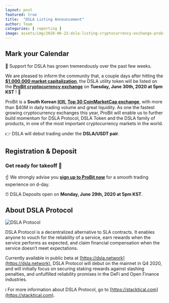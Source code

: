 ```yaml
---
layout: post
featured: true
title:  "DSLA Listing Announcement"
author: Team
categories: [ reporting ]
image: assets/img/2020-06-23-dsla-listing-cryptocurrency-exchange-probit-june-30.jpg
---
```


## Mark your Calendar

🙌 Support for DSLA has grown tremendously over the past few weeks.  

We are pleased to inform the community that, a couple days after hitting the **[$1,000,000 market capitalization](https://coinmarketcap.com/currencies/dsla-protocol/)**, the DSLA utility token will be listed on the **[ProBit cryptocurrency exchange](https://www.probit.com/app/exchange/DSLA-USDT)** on **Tuesday, June 30th, 2020 at 5pm KST** ! 🎉

ProBit is a **South Korean 🇰🇷, [Top 30 CoinMarketCap exchange](https://coinmarketcap.com/rankings/exchanges/)**, with more than $40M in daily trading volume and great liquidity. As one the fastest growing cryptocurrency exchanges this year, ProBit will enable us to further build momentum for DSLA Protocol, DSLA Token and the DSLA family of products, in one of the most important cryptocurrency markets in the world.  

👉 DSLA will debut trading under the **DSLA/USDT pair**.

## Registration & Deposit
### Get ready for takeoff 🚀

☝️ We strongly advise you **[sign up to ProBit now](https://www.probit.com/app/exchange/DSLA-USDT)** for a smooth trading experience on d-day.

⏰ DSLA Deposits open on **Monday, June 29th, 2020 at 5pm KST**.  

## About DSLA Protocol

![DSLA Protocol](https://storage.googleapis.com/stacktical-public/dsla-protocol_by_stacktical.png) 

DSLA Protocol is a decentralized alternative to SLA contracts. It enables anyone to vouch for the reliability of a service, earn rewards when the service performs as expected, and claim financial compensation when the service doesn’t meet expectations. 

Currently available in public beta at [https://dsla.network](https://dsla.network), DSLA Protocol will debut on the mainnet in Q4 2020, and will initially focus on securing staking rewards against slashing penalties, and unfulfilled reliability promises in the DeFi and Open Finance industries. 

ℹ️ For more information about DSLA Protocol, go to [https://stacktical.com](https://stacktical.com).


